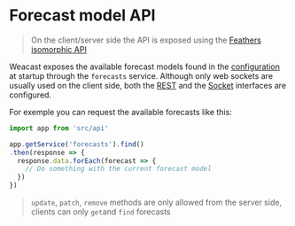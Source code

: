 # Forecast model API

> On the client/server side the API is exposed using the [Feathers isomorphic API](https://docs.feathersjs.com/api/client.html#universal-isomorphic-api)

Weacast exposes the available forecast models found in the [configuration](../guides/BASICS.MD#configuring) at startup through the `forecasts` service. Although only web sockets are usually used on the client side, both the [REST](https://docs.feathersjs.com/api/rest.html) and the [Socket](https://docs.feathersjs.com/api/socketio.html) interfaces are configured.

For exemple you can request the available forecasts like this:
```javascript
import app from 'src/api'

app.getService('forecasts').find()
.then(response => {
  response.data.forEach(forecast => {
    // Do something with the current forecast model
  })
})
```

> `update`, `patch`, `remove` methods are only allowed from the server side, clients can only `get`and `find` forecasts
